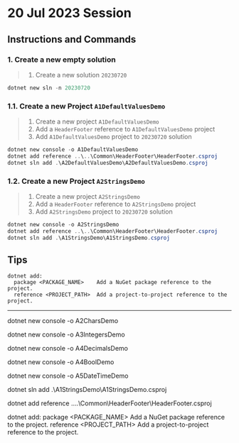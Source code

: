# 20 Jul 2023 Session

## Instructions and Commands

### 1. Create a new empty solution

> 1. Create a new solution `20230720`

```powershell
dotnet new sln -n 20230720
```

### 1.1. Create a new Project `A1DefaultValuesDemo`

> 1. Create a new project `A1DefaultValuesDemo`
> 1. Add a `HeaderFooter` reference to `A1DefaultValuesDemo` project
> 1. Add `A1DefaultValuesDemo` project to `20230720` solution

```powershell
dotnet new console -o A1DefaultValuesDemo
dotnet add reference ..\..\Common\HeaderFooter\HeaderFooter.csproj
dotnet sln add .\A2DefaultValuesDemo\A2DefaultValuesDemo.csproj
```

### 1.2. Create a new Project `A2StringsDemo`

> 1. Create a new project `A2StringsDemo`
> 1. Add a `HeaderFooter` reference to `A2StringsDemo` project
> 1. Add `A2StringsDemo` project to `20230720` solution

```powershell
dotnet new console -o A2StringsDemo
dotnet add reference ..\..\Common\HeaderFooter\HeaderFooter.csproj
dotnet sln add .\A1StringsDemo\A1StringsDemo.csproj
```

## Tips

```text
dotnet add:
  package <PACKAGE_NAME>    Add a NuGet package reference to the project.
  reference <PROJECT_PATH>  Add a project-to-project reference to the project.
```

---------------------------------------------------

dotnet new console -o A2CharsDemo

dotnet new console -o A3IntegersDemo

dotnet new console -o A4DecimalsDemo

dotnet new console -o A4BoolDemo

dotnet new console -o A5DateTimeDemo

dotnet sln add .\A1StringsDemo\A1StringsDemo.csproj

dotnet add reference ..\..\Common\HeaderFooter\HeaderFooter.csproj

dotnet add:
  package <PACKAGE_NAME>    Add a NuGet package reference to the project.
  reference <PROJECT_PATH>  Add a project-to-project reference to the project.
